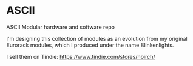 # ASCII
ASCII Modular hardware and software repo

I'm designing this collection of modules as an evolution from my original Eurorack modules, which I produced under the name Blinkenlights.

I sell them on Tindie: https://www.tindie.com/stores/nbirch/
